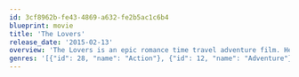 ```yaml
---
id: 3cf8962b-fe43-4869-a632-fe2b5ac1c6b4
blueprint: movie
title: 'The Lovers'
release_date: '2015-02-13'
overview: 'The Lovers is an epic romance time travel adventure film. Helmed by Roland Joffé from a story by Ajey Jhankar, the film is a sweeping tale of an impossible love set against the backdrop of the first Anglo-Maratha war across two time periods and continents and centred around four characters — a British officer in 18th century colonial India, the Indian woman he falls deeply in love with, an American present-day marine biologist and his wife.'
genres: '[{"id": 28, "name": "Action"}, {"id": 12, "name": "Adventure"}, {"id": 878, "name": "Science Fiction"}, {"id": 10749, "name": "Romance"}]'
---
```

